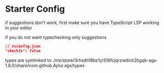 
# Starter Config

if suggestions don't work, first make sure
you have TypeScript LSP working in your editor

if you do not want typechecking only suggestions

```json
// tsconfig.json
"checkJs": false
```

types are symlinked to:
/nix/store/3rhxdh18bz1yl316fcjqrzwdick2bgqk-ags-1.8.0/share/com.github.Aylur.ags/types
